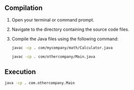## Compilation

1. Open your terminal or command prompt.
2. Navigate to the directory containing the source code files.
3. Compile the Java files using the following command:

    ```bash
    javac -cp . com/mycompany/math/Calculator.java 
    ```
    ```bash
    javac -cp . com/othercompany/Main.java
    ```


## Execution

```bash
java -cp . com.othercompany.Main
